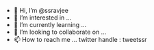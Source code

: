 - 👋 Hi, I’m @ssravjee
- 👀 I’m interested in ...
- 🌱 I’m currently learning ...
- 💞️ I’m looking to collaborate on ...
- 📫 How to reach me ... twitter handle : tweetssr

<!---
ssravjee/ssravjee is a ✨ special ✨ repository because its `README.md` (this file) appears on your GitHub profile.
You can click the Preview link to take a look at your changes.
--->
